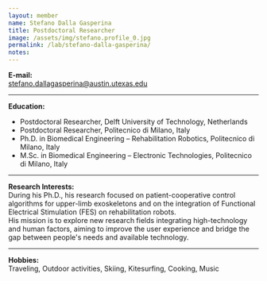 ```yaml
---
layout: member
name: Stefano Dalla Gasperina
title: Postdoctoral Researcher
image: /assets/img/stefano.profile_0.jpg
permalink: /lab/stefano-dalla-gasperina/
notes:
---
```


**E-mail:**  
stefano.dallagasperina@austin.utexas.edu

---

**Education:**  
- Postdoctoral Researcher, Delft University of Technology, Netherlands  
- Postdoctoral Researcher, Politecnico di Milano, Italy  
- Ph.D. in Biomedical Engineering – Rehabilitation Robotics, Politecnico di Milano, Italy  
- M.Sc. in Biomedical Engineering – Electronic Technologies, Politecnico di Milano, Italy

---

**Research Interests:**  
During his Ph.D., his research focused on patient-cooperative control algorithms for upper-limb exoskeletons and on the integration of Functional Electrical Stimulation (FES) on rehabilitation robots.  
His mission is to explore new research fields integrating high-technology and human factors, aiming to improve the user experience and bridge the gap between people's needs and available technology.

---

**Hobbies:**  
Traveling, Outdoor activities, Skiing, Kitesurfing, Cooking, Music
